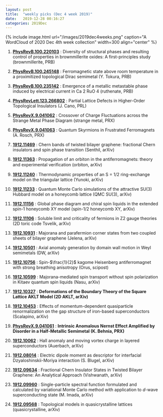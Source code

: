 ```yaml
---
layout: post
title:  "weekly picks (Dec 4 week 2019)"
date:   2019-12-28 00:16:27
categories: 2019Dec
---
```





{% include image.html url="/images/2019dec4weeks.png" caption="A WordCloud of 2020 Dec 4th week collection" width=300 align="center" %}

1. **[PhysRevB.100.220103](https://link.aps.org/doi/10.1103/PhysRevB.100.220103)** : Diversity of structural phases and resulting control of properties in brownmillerite oxides: A first-principles study (brownmillerite, PRB)

1. **[PhysRevB.100.245148](https://link.aps.org/doi/10.1103/PhysRevB.100.245148)** : Ferromagnetic state above room temperature in a proximitized topological Dirac semimetal (Y. Tokura, PRB)

1. **[PhysRevB.100.235142](https://link.aps.org/doi/10.1103/PhysRevB.100.235142)** : Emergence of a metallic metastable phase induced by electrical current in Ca 2 RuO 4 (ruthenate, PRB)

1. **[PhysRevLett.123.266802](https://link.aps.org/doi/10.1103/PhysRevLett.123.266802)** : Partial Lattice Defects in Higher-Order Topological Insulators (J. Cano, PRL)

1. **[PhysRevX.9.041062](https://link.aps.org/doi/10.1103/PhysRevX.9.041062)** : Crossover of Charge Fluctuations across the Strange Metal Phase Diagram (strange metal, PRX)

1. **[PhysRevX.9.041063](https://link.aps.org/doi/10.1103/PhysRevX.9.041063)** : Quantum Skyrmions in Frustrated Ferromagnets (A. Rosch, PRX)


1. **[1912.11469](https://arxiv.org/abs/1912.11469)** : Chern bands of twisted bilayer graphene: fractional Chern insulators and spin phase transition (Senthil, arXiv)

1. **[1912.11363](https://arxiv.org/abs/1912.11363)** : Propagation of an orbiton in the antiferromagnets: theory and experimental veriﬁcation (orbiton, arXiv)

1. **[1912.11240](https://arxiv.org/abs/1912.11240)** : Thermodynamic properties of an S = 1/2 ring-exchange model on the triangular lattice (Yunoki, arXiv)

1. **[1912.11233](https://arxiv.org/abs/1912.11233)** : Quantum Monte Carlo simulations of the attractive SU(3) Hubbard model on a honeycomb lattice (QMC SU(3), arXiv)

1. **[1912.11156](https://arxiv.org/abs/1912.11156)** : Global phase diagram and chiral spin liquids in the extended spin-1 honeycomb XY model (spin-1/2 honeycomb XY, arXiv)

1. **[1912.11106](https://arxiv.org/abs/1912.11106)** : Soluble limit and criticality of fermions in Z2 gauge theories (2D toric code Tsvelik, arXiv)



1. **[1912.10931](http://arxiv.org/abs/1912.10931)** : Majorana and parafermion corner states from two coupled sheets of bilayer graphene (Jelena, arXiv)

1. **[1912.10501](http://arxiv.org/abs/1912.10501)** : Axial anomaly generation by domain wall motion in Weyl semimetals (DW, arXiv)

1. **[1912.10756](http://arxiv.org/abs/1912.10756)** : Spin-$\frac{1}{2}$ kagome Heisenberg antiferromagnet with strong breathing anisotropy (Orus, scipost)

1. **[1912.10599](http://arxiv.org/abs/1912.10599)** : Majorana-mediated spin transport without spin polarization in Kitaev quantum spin liquids (Nasu, arXiv)

1. **[1912.10327](http://arxiv.org/abs/1912.10327)** : **Deformations of the Boundary Theory of the Square Lattice AKLT Model (2D AKLT, arXiv)**

1. **[1912.10453](http://arxiv.org/abs/1912.10453)** : Effects of momentum-dependent quasiparticle renormalization on the gap structure of iron-based superconductors (Scalapino, arXiv)

1. **[PhysRevX.9.041061](https://link.aps.org/doi/10.1103/PhysRevX.9.041061)** : **Intrinsic Anomalous Nernst Effect Amplified by Disorder in a Half-Metallic Semimetal (K. Behnia, PRX)**


1. **[1912.10062](http://arxiv.org/abs/1912.10062)** : Hall anomaly and moving vortex charge in layered superconductors (Auerbach, arXiv)

1. **[1912.08014](https://arxiv.org/abs/1912.08014)** : Electric dipole moment as descriptor for interfacial Dzyaloshinskii-Moriya interaction (S. Blugel, arXiv)



1. **[1912.09634](http://arxiv.org/abs/1912.09634)** : Fractional Chern Insulator States in Twisted Bilayer Graphene: An Analytical Approach (Vishwanath, arXiv)

1. **[1912.09960](http://arxiv.org/abs/1912.09960)** : Single-particle spectral function formulated and calculated by variational Monte Carlo method with application to $d$-wave superconducting state (M. Imada, arXiv)

1. **[1912.09568](http://arxiv.org/abs/1912.09568)** : Topological models in quasicrystalline lattices (quasicrystalline, arXiv)
